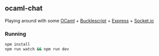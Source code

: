 ## ocaml-chat

Playing around with some [OCaml](https://ocaml.org/) + [Bucklescript](https://bucklescript.github.io/) + [Express](https://expressjs.com) + [Socket.io](https://socket.io/)

### Running

```sh
npm install
npm run watch && npm run dev
```
